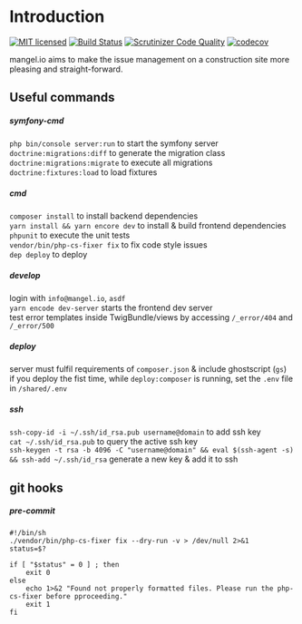 # Introduction
[![MIT licensed](https://img.shields.io/badge/license-MIT-blue.svg)](./LICENSE) 
[![Build Status](https://travis-ci.org/mangelio/app.svg?branch=master)](https://travis-ci.org/mangelio/app)
[![Scrutinizer Code Quality](https://scrutinizer-ci.com/g/mangelio/app/badges/quality-score.png?b=master)](https://scrutinizer-ci.com/g/mangelio/app/?branch=master)
[![codecov](https://codecov.io/gh/mangelio/app/branch/master/graph/badge.svg)](https://codecov.io/gh/mangelio/app) 



mangel.io aims to make the issue management on a construction site more pleasing and straight-forward.


## Useful commands

##### symfony-cmd
`php bin/console server:run` to start the symfony server  
`doctrine:migrations:diff` to generate the migration class  
`doctrine:migrations:migrate` to execute all migrations  
`doctrine:fixtures:load` to load fixtures

##### cmd
`composer install` to install backend dependencies  
`yarn install && yarn encore dev` to install & build frontend dependencies  
`phpunit` to execute the unit tests  
`vendor/bin/php-cs-fixer fix` to fix code style issues  
`dep deploy` to deploy  

##### develop
login with `info@mangel.io`, `asdf`  
`yarn encode dev-server` starts the frontend dev server  
test error templates inside TwigBundle/views by accessing `/_error/404` and `/_error/500`

##### deploy
server must fulfil requirements of `composer.json` & include ghostscript (`gs`)  
if you deploy the fist time, while `deploy:composer` is running, set the `.env` file in `/shared/.env`  
 
##### ssh
`ssh-copy-id -i ~/.ssh/id_rsa.pub username@domain` to add ssh key  
`cat ~/.ssh/id_rsa.pub` to query the active ssh key  
`ssh-keygen -t rsa -b 4096 -C "username@domain" && eval $(ssh-agent -s) && ssh-add ~/.ssh/id_rsa` generate a new key & add it to ssh  

## git hooks
##### pre-commit
```
#!/bin/sh
./vendor/bin/php-cs-fixer fix --dry-run -v > /dev/null 2>&1
status=$?

if [ "$status" = 0 ] ; then
    exit 0
else
    echo 1>&2 "Found not properly formatted files. Please run the php-cs-fixer before pproceeding."
    exit 1
fi
```